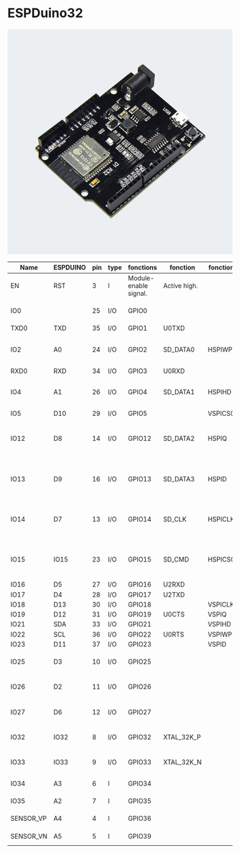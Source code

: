 # ESPDuino32
 
![ESP32-DOIT-DEVKIT-V1-36](images/ESPDuino32.png)

Name     |ESPDUINO|pin|type|fonctions |fonction|fonction|fonctions
---------|--------|---|----|-------|----------|-------|----------------------------------------------
EN       |  RST   | 3 |I   |Module-enable signal.|Active high. | |
IO0      |        |25 |I/O |GPIO0  |          |       |                   ADC2_CH1  TOUCH1  RTC_GPIO11
TXD0     |  TXD   |35 |I/O |GPIO1  |U0TXD     |       |                                    
IO2      |  A0    |24 |I/O |GPIO2  |SD_DATA0  |HSPIWP | HS2_DATA0         ADC2_CH2  TOUCH2  RTC_GPIO12
RXD0     |  RXD   |34 |I/O |GPIO3  |U0RXD     |       |                                    
IO4      |  A1    |26 |I/O |GPIO4  |SD_DATA1  |HSPIHD | HS2_DATA1         ADC2_CH0  TOUCH0  RTC_GPIO10 
IO5      |  D10   |29 |I/O |GPIO5  |          |VSPICS0| HS1_DATA6                          
IO12     |  D8    |14 |I/O |GPIO12 |SD_DATA2  |HSPIQ  | HS2_DATA2   MTDI  ADC2_CH5  TOUCH5  RTC_GPIO15  
IO13     |  D9    |16 |I/O |GPIO13 |SD_DATA3  |HSPID  | HS2_DATA3   MTCK  ADC2_CH4  TOUCH4  RTC_GPIO14  
IO14     |  D7    |13 |I/O |GPIO14 |SD_CLK    |HSPICLK| HS2_CLK     MTMS  ADC2_CH6  TOUCH6  RTC_GPIO16  
IO15     |  IO15  |23 |I/O |GPIO15 |SD_CMD    |HSPICS0| HS2_CMD     MTDO  ADC2_CH3  TOUCH3  RTC_GPIO13 
IO16     |  D5    |27 |I/O |GPIO16 |U2RXD     |       | HS1_DATA4  
IO17     |  D4    |28 |I/O |GPIO17 |U2TXD     |       | HS1_DATA5  
IO18     |  D13   |30 |I/O |GPIO18 |          |VSPICLK| HS1_DATA7
IO19     |  D12   |31 |I/O |GPIO19 |U0CTS     |VSPIQ  |
IO21     |  SDA   |33 |I/O |GPIO21 |          |VSPIHD |
IO22     |  SCL   |36 |I/O |GPIO22 |U0RTS     |VSPIWP |
IO23     |  D11   |37 |I/O |GPIO23 |          |VSPID  | HS1_STROBE
IO25     |  D3    |10 |I/O |GPIO25 |          |       |                   ADC2_CH8  DAC_1   RTC_GPIO6
IO26     |  D2    |11 |I/O |GPIO26 |          |       |                   ADC2_CH9  DAC_2   RTC_GPIO7
IO27     |  D6    |12 |I/O |GPIO27 |          |       |                   ADC2_CH7  TOUCH7  RTC_GPIO17
IO32     |  IO32  | 8 |I/O |GPIO32 |XTAL_32K_P|       |                   ADC1_CH4  TOUCH9  RTC_GPIO9
IO33     |  IO33  | 9 |I/O |GPIO33 |XTAL_32K_N|       |                   ADC1_CH5  TOUCH8  RTC_GPIO8
IO34     |  A3    | 6 |I   |GPIO34 |          |       |                   ADC1_CH6          RTC_GPIO4
IO35     |  A2    | 7 |I   |GPIO35 |          |       |                   ADC1_CH7          RTC_GPIO5
SENSOR_VP|  A4    | 4 |I   |GPIO36 |          |       |                   ADC1_CH0          RTC_GPIO0
SENSOR_VN|  A5    | 5 |I   |GPIO39 |          |       |                   ADC1_CH3          RTC_GPIO3
